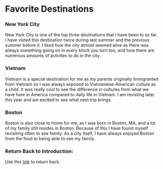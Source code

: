 # Favorite Destinations
### New York City
New York City is one of the top three destinations that I have been to so far. I have visted this destination twice during last summer and the previous summer before it.
I liked how the city almost seemed alive as there was always something going on in every block you turn too, and how there are numerous amounts of activites to do in the city.

### Vietnam
Vietnam is a special destination for me as my parents originally immigranted from Vietnam so I was always exposed to Vietnamese-American culture as a child.
It was really cool to see the difference in cultures from what we have here in America compared to daily life in Vietnam. I am revisting later this year and am excited to see what next trip brings.

### Boston
Boston is also close to home for me, as I was born in Boston, MA, and a lot of my family still resides in Boston. Because of this I have found myself revisiting often to see family.
As a city itself, I have always enjoyed Boston from the food to being able to see my family.
### Return Back to Introduction:
Use this [link](README.md) to return back.
